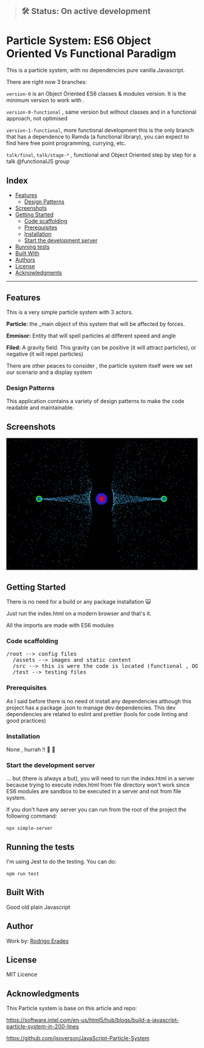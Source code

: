 

> ## 🛠 Status: On active development


# Particle System:  ES6 Object Oriented Vs Functional Paradigm

This is a particle system, with no dependencies pure vanilla Javascript.

There are right now 3 branches:

  `version-0` is an Object Oriented ES6 classes & modules version. It is the minimum version 
   to work with .
    
  `version-0-functional` , same version but without classes and in a functional approach, not 
   optimised
    
  `version-1-functional`, more functional development this is the only branch that has a 
   dependence to  Ramda (a functional library), you can expect to find here free point 
   programming,
   currying, etc.  
   
   `talk/final`, `talk/stage-*` , functional and Object Oriented step by step for a talk 
   @functionalJS group 

<!-- 
[![Build Status](https://travis-ci.org/Polymer/polymer-starter-kit.svg?branch=master)]
(https://travis-ci.org/Polymer/polymer-starter-kit)
-->

## Index
* [Features](#features)
  * [Design Patterns](#patterns)
* [Screenshots](#Screenshots)
* [Getting Started](#Getting-Started)
  * [Code scaffolding](#code-scaffolding)
  * [Prerequisites](#Prerequisites)
  * [Installation](#installation)
  * [Start the development server](#start-server)
* [Running tests](#Running-the-tests)
* [Built With](#Built-With)
* [Authors](#Authors)
* [License](#License)
* [Acknowledgments](#Acknowledgments)

<hr>


## <a name="features">Features</a>
This is a very simple particle system with 3 actors.

**Particle:** the _main object of this system that will be affected by forces.

**Emmisor:** Entity that will spell particles at different speed and angle

**Filed:** A gravity field. This gravity can be positive (it will attract particles), or negative
 (it will repel particles)
 
There are other peaces to consider , the particle system itself were we set our scenario and a 
display system 

### <a name="patterns">Design Patterns</a>
This application contains a variety of design patterns to make the code readable and maintainable.

## <a name="Screenshots">Screenshots</a>
![Alt text](/assets/screen01.png?raw=true "Particle System")

## <a name="Getting-Started">Getting Started</a>
There is no need for a build or any package installation :scream_cat:

Just run the index.html on a modern browser and that's it.

All the imports are made with ES6 modules


### <a name="code-scaffolding">Code scaffolding</a>
<pre>
/root --> config files
  /assets --> images and static content
  /src --> this is were the code is located (functional , OO and Ramda library)
  /test --> testing files
</pre>

### <a name="Prerequisites">Prerequisites</a>
As I said before there is no need ot install any dependencies although this project has a package
.json to manage dev dependencies. This dev dependencies are related to eslint and prettier (tools
 for code linting and good practices)  

### <a name="installation">Installation</a>
None , hurrah !! :metal: :metal:


### <a name="_start-server">Start the development server</a>

... but (there is always a but), you will need to run the index.html in a server because trying 
to execute index.html from file directory won't work since ES6 modules are sandbox to be executed
 in a server and not from file system.
 
 If you don't have any server you can run from the root of the project the following command:
 
 `npx simple-server`

## <a name="Running-the-tests">Running the tests</a>
I'm using Jest to do the testing. You can do:

`npm run test`

## <a name="Built-With">Built With</a>
Good old plain Javascript  

## <a name="Authors">Author</a>
Work by:
<a href="mailto:rerades@siete3.com">Rodrigo Erades</a>

## <a name="License">License</a>
MIT Licence

## <a name="Acknowledgments">Acknowledgments</a>
This Particle system is base on this article and repo:

https://software.intel.com/en-us/html5/hub/blogs/build-a-javascript-particle-system-in-200-lines

https://github.com/jsoverson/JavaScript-Particle-System
